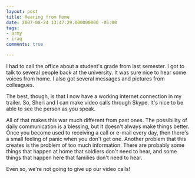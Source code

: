 ```yaml
---
layout: post
title: Hearing from Home
date: 2007-08-24 13:47:29.000000000 -05:00
tags:
- army
- iraq 
comments: true

---
```

<p>I had to call the office about a student's grade from last semester. I got to talk to several people back at the university. It was sure nice to hear some voices from home. I also got several messages and pictures from colleagues.</p>
<p>The best, though, is that I now have a working internet connection in my trailer. So, Sheri and I can make video calls through Skype. It's nice to be able to see the person as you speak.</p>
<p>All of that makes this war much different from past ones. The possibility of daily communication is a blessing, but it doesn't always make things better. Once you become used to receiving a call or e-mail every day, then there's a small feeling of panic when you don't get one. Another problem that this creates is the problem of too much information. There are probably some things that happen at home that soldiers don't need to hear, and some things that happen here that families don't need to hear.</p>
<p>Even so, we're not going to give up our video calls!</p>
